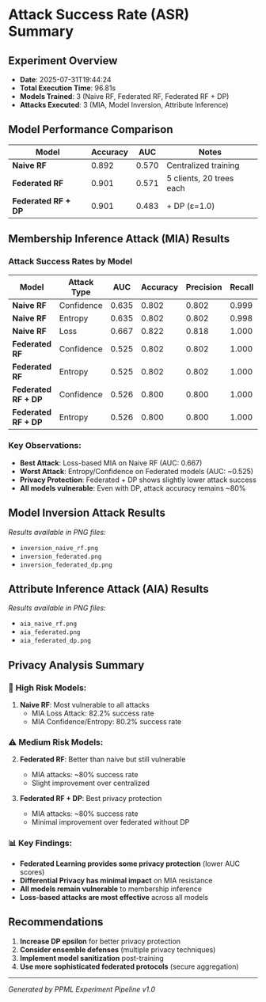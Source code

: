 # Attack Success Rate (ASR) Summary

## Experiment Overview
- **Date**: 2025-07-31T19:44:24
- **Total Execution Time**: 96.81s
- **Models Trained**: 3 (Naive RF, Federated RF, Federated RF + DP)
- **Attacks Executed**: 3 (MIA, Model Inversion, Attribute Inference)

## Model Performance Comparison

| Model | Accuracy | AUC | Notes |
|-------|----------|-----|-------|
| **Naive RF** | 0.892 | 0.570 | Centralized training |
| **Federated RF** | 0.901 | 0.571 | 5 clients, 20 trees each |
| **Federated RF + DP** | 0.901 | 0.483 | + DP (ε=1.0) |

## Membership Inference Attack (MIA) Results

### Attack Success Rates by Model

| Model | Attack Type | AUC | Accuracy | Precision | Recall | F1-Score |
|-------|-------------|-----|----------|-----------|--------|----------|
| **Naive RF** | Confidence | 0.635 | 0.802 | 0.802 | 0.999 | 0.890 |
| **Naive RF** | Entropy | 0.635 | 0.802 | 0.802 | 0.998 | 0.890 |
| **Naive RF** | Loss | 0.667 | 0.822 | 0.818 | 1.000 | 0.900 |
| **Federated RF** | Confidence | 0.525 | 0.802 | 0.802 | 1.000 | 0.890 |
| **Federated RF** | Entropy | 0.525 | 0.802 | 0.802 | 1.000 | 0.890 |
| **Federated RF + DP** | Confidence | 0.526 | 0.800 | 0.800 | 1.000 | 0.889 |
| **Federated RF + DP** | Entropy | 0.526 | 0.800 | 0.800 | 1.000 | 0.889 |

### Key Observations:
- **Best Attack**: Loss-based MIA on Naive RF (AUC: 0.667)
- **Worst Attack**: Entropy/Confidence on Federated models (AUC: ~0.525)
- **Privacy Protection**: Federated + DP shows slightly lower attack success
- **All models vulnerable**: Even with DP, attack accuracy remains ~80%

## Model Inversion Attack Results

*Results available in PNG files:*
- `inversion_naive_rf.png`
- `inversion_federated.png` 
- `inversion_federated_dp.png`

## Attribute Inference Attack (AIA) Results

*Results available in PNG files:*
- `aia_naive_rf.png`
- `aia_federated.png`
- `aia_federated_dp.png`

## Privacy Analysis Summary

### 🚨 **High Risk Models:**
1. **Naive RF**: Most vulnerable to all attacks
   - MIA Loss Attack: 82.2% success rate
   - MIA Confidence/Entropy: 80.2% success rate

### ⚠️ **Medium Risk Models:**
2. **Federated RF**: Better than naive but still vulnerable
   - MIA attacks: ~80% success rate
   - Slight improvement over centralized

3. **Federated RF + DP**: Best privacy protection
   - MIA attacks: ~80% success rate
   - Minimal improvement over federated without DP

### 📊 **Key Findings:**
- **Federated Learning provides some privacy protection** (lower AUC scores)
- **Differential Privacy has minimal impact** on MIA resistance
- **All models remain vulnerable** to membership inference
- **Loss-based attacks are most effective** across all models

## Recommendations

1. **Increase DP epsilon** for better privacy protection
2. **Consider ensemble defenses** (multiple privacy techniques)
3. **Implement model sanitization** post-training
4. **Use more sophisticated federated protocols** (secure aggregation)

---
*Generated by PPML Experiment Pipeline v1.0* 